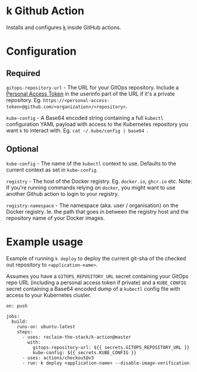 # k Github Action

Installs and configures [k](https://github.com/reclaim-the-stack/k) inside GitHub actions.

# Configuration

## Required

`gitops-repository-url` - The URL for your GitOps repository. Include a [Personal Access Token](https://docs.github.com/en/authentication/keeping-your-account-and-data-secure/creating-a-personal-access-token) in the userinfo part of the URL if it's a private repository. Eg. `https://<personal-access-token>@github.com/<organization>/<repository>`.

`kube-config` - A Base64 encoded string containing a full `kubectl` configuration YAML payload with access to the Kubernetes repository you want `k` to interact with. Eg. `cat ~/.kube/config | base64 `.

## Optional

`kube-config` - The name of the `kubectl` context to use. Defaults to the current context as set in `kube-config`.

`registry` - The host of the Docker registry. Eg. `docker.io`, `ghcr.io` etc. Note: If you're running commands relying on `docker`, you might want to use another Github action to login to your registry.

`registry-namespace` - The namespace (aka. user / organisation) on the Docker registry. Ie. the path that goes in between the registry host and the repository name of your Docker images.

# Example usage

Example of running `k deploy` to deploy the current git-sha of the checked out repository to `<application-name>`.

Assumes you have a `GITOPS_REPOSITORY_URL` secret containing your GitOps repo URL (including a personal access token if private) and a `KUBE_CONFIG` secret containing a Base64 encoded dump of a `kubectl` config file with access to your Kubernetes cluster.

```
on: push

jobs:
  build:
    runs-on: ubuntu-latest
    steps:
      - uses: reclaim-the-stack/k-action@master
        with:
          gitops-repository-url: ${{ secrets.GITOPS_REPOSITORY_URL }}
          kube-config: ${{ secrets.KUBE_CONFIG }}
      - uses: actions/checkout@v3
      - run: k deploy <application-name> --disable-image-verification
```
